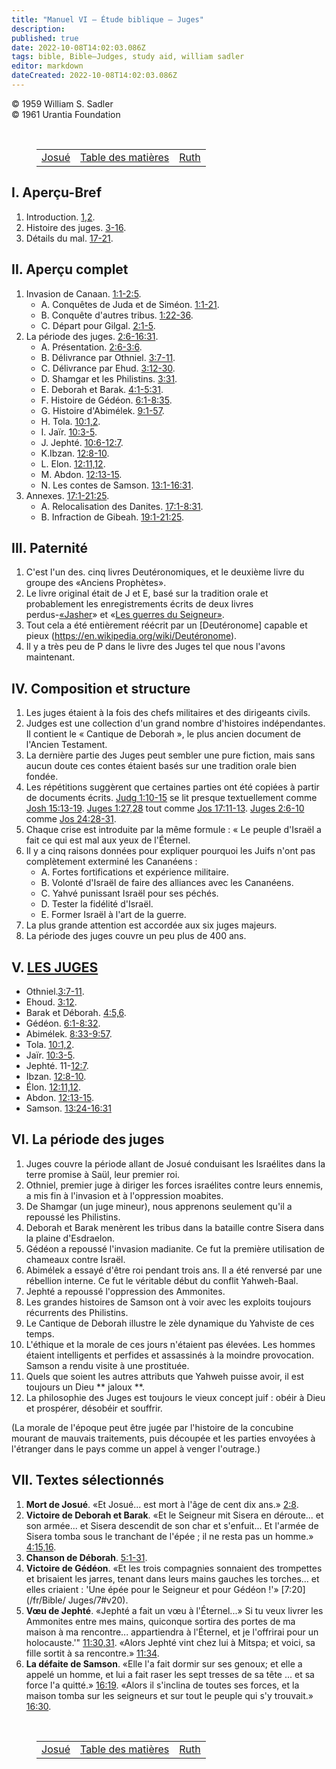 ```yaml
---
title: "Manuel VI — Étude biblique — Juges"
description: 
published: true
date: 2022-10-08T14:02:03.086Z
tags: bible, Bible—Judges, study aid, william sadler
editor: markdown
dateCreated: 2022-10-08T14:02:03.086Z
---
```


<p class="v-card v-sheet theme--light grey lighten-3 px-2">© 1959 William S. Sadler<br>© 1961 Urantia Foundation</p>

<br>

<figure class="table chapter-navigator">
	<table>
		<tbody>
		<tr>
			<td><a href="/fr/article/William_S_Sadler/Workbook_6_Bible_Study/Study_1_6_Joshua">Josué</a></td>
			<td><a href="/fr/article/William_S_Sadler/Workbook_6_Bible_Study/Index">Table des matières</a></td>
			<td><a href="/fr/article/William_S_Sadler/Workbook_6_Bible_Study/Study_1_8_Ruth">Ruth</a></td>
		</tr>
		</tbody>
	</table>
</figure>


## I. Aperçu-Bref

1. Introduction. [1,2](/fr/Bible/Judges/1).
2. Histoire des juges. [3-16](/fr/Bible/Judges/3).
3. Détails du mal. [17-21](/fr/Bible/Judges/17).

## II. Aperçu complet

1. Invasion de Canaan. [1:1-2:5](/fr/Bible/Judges/1#v1).
	- A. Conquêtes de Juda et de Siméon. [1:1-21](/fr/Bible/Judges/1#v1).
	- B. Conquête d'autres tribus. [1:22-36](/fr/Bible/Judges/1#v22).
	- C. Départ pour Gilgal. [2:1-5](/fr/Bible/Judges/2#v1).
2. La période des juges. [2:6-16:31](/fr/Bible/Judges/2#v6).
	- A. Présentation. [2:6-3:6](/fr/Bible/Judges/2#v6).
	- B. Délivrance par Othniel. [3:7-11](/fr/Bible/Judges/3#v7).
	- C. Délivrance par Ehud. [3:12-30](/fr/Bible/Judges/3#v12).
	- D. Shamgar et les Philistins. [3:31](/fr/Bible/Judges/3#v31).
	- E. Deborah et Barak. [4:1-5:31](/fr/Bible/Judges/4#v1).
	- F. Histoire de Gédéon. [6:1-8:35](/fr/Bible/Judges/6#v1).
	- G. Histoire d'Abimélek. [9:1-57](/fr/Bible/Judges/9#v1).
	- H. Tola. [10:1,2](/fr/Bible/Judges/10#v1).
	- I. Jaïr. [10:3-5](/fr/Bible/Judges/10#v3).
	- J. Jephté. [10:6-12:7](/fr/Bible/Judges/10#v6).
	- K.Ibzan. [12:8-10](/fr/Bible/Judges/12#v8).
	- L. Elon. [12:11,12](/fr/Bible/Judges/12#v11).
	- M. Abdon. [12:13-15](/fr/Bible/Judges/12#v13).
	- N. Les contes de Samson. [13:1-16:31](/fr/Bible/Judges/13#v1).
3. Annexes. [17:1-21:25](/fr/Bible/Judges/17#v1).
	- A. Relocalisation des Danites. [17:1-8:31](/fr/Bible/Judges/17#v1).
	- B. Infraction de Gibeah. [19:1-21:25](/fr/Bible/Judges/19#v1).

## III. Paternité

1. C'est l'un des. cinq livres Deutéronomiques, et le deuxième livre du groupe des «Anciens Prophètes».
2. Le livre original était de J et E, basé sur la tradition orale et probablement les enregistrements écrits de deux livres perdus-[«Jasher](https://en.wikipedia.org/wiki/Book_of_Jasher_%28Biblical_references%29)» et «[Les guerres du Seigneur»](https://en.wikipedia.org/wiki/Book_of_the_Wars_of_the_Lord).
3. Tout cela a été entièrement réécrit par un [Deutéronome] capable et pieux (https://en.wikipedia.org/wiki/Deutéronome).
4. Il y a très peu de P dans le livre des Juges tel que nous l'avons maintenant.

## IV. Composition et structure

1. Les juges étaient à la fois des chefs militaires et des dirigeants civils.
2. Judges est une collection d'un grand nombre d'histoires indépendantes. Il contient le « Cantique de Deborah », le plus ancien document de l'Ancien Testament.
3. La dernière partie des Juges peut sembler une pure fiction, mais sans aucun doute ces contes étaient basés sur une tradition orale bien fondée.
4. Les répétitions suggèrent que certaines parties ont été copiées à partir de documents écrits. [Judg 1:10-15](/fr/Bible/Judges/1#v10) se lit presque textuellement comme [Josh 15:13-19](/fr/Bible/Joshua/15#v13). [Juges 1:27,28](/fr/Bible/Judges/1#v27) tout comme [Jos 17:11-13](/fr/Bible/Joshua/17#v11). [Juges 2:6-10](/fr/Bible/Judges/2#v6) comme [Jos 24:28-31](/fr/Bible/Joshua/24#v28).
5. Chaque crise est introduite par la même formule : « Le peuple d'Israël a fait ce qui est mal aux yeux de l'Éternel.
6. Il y a cinq raisons données pour expliquer pourquoi les Juifs n'ont pas complètement exterminé les Cananéens :
	- A. Fortes fortifications et expérience militaire.
	- B. Volonté d'Israël de faire des alliances avec les Cananéens.
	- C. Yahvé punissant Israël pour ses péchés.
	- D. Tester la fidélité d'Israël.
	- E. Former Israël à l'art de la guerre.
7. La plus grande attention est accordée aux six juges majeurs.
8. La période des juges couvre un peu plus de 400 ans.

## V. [LES JUGES](/fr/Bible/Judges/3)

- Othniel.[3:7-11](/fr/Bible/Judges/3#v7).
- Ehoud. [3:12](/fr/Bible/Judges/3#v12).
- Barak et Déborah. [4:5,6](/fr/Bible/Judges/4#v5).
- Gédéon. [6:1-8:32](/fr/Bible/Judges/6#v1).
- Abimélek. [8:33-9:57](/fr/Bible/Judges/8#v33).
- Tola. [10:1,2](/fr/Bible/Judges/10#v1).
- Jaïr. [10:3-5](/fr/Bible/Judges/10#v3).
- Jephté. 11-[12:7](/fr/Bible/Judges/12#v7).
- Ibzan. [12:8-10](/fr/Bible/Judges/12#v8).
- Élon. [12:11,12](/fr/Bible/Judges/12#v11).
- Abdon. [12:13-15](/fr/Bible/Judges/12#v13).
- Samson. [13:24-16:31](/fr/Bible/Judges/13#v24)

## VI. La période des juges

1. Juges couvre la période allant de Josué conduisant les Israélites dans la terre promise à Saül, leur premier roi.
2. Othniel, premier juge à diriger les forces israélites contre leurs ennemis, a mis fin à l'invasion et à l'oppression moabites.
3. De Shamgar (un juge mineur), nous apprenons seulement qu'il a repoussé les Philistins.
4. Deborah et Barak menèrent les tribus dans la bataille contre Sisera dans la plaine d'Esdraelon.
5. Gédéon a repoussé l'invasion madianite. Ce fut la première utilisation de chameaux contre Israël.
6. Abimélek a essayé d'être roi pendant trois ans. Il a été renversé par une rébellion interne. Ce fut le véritable début du conflit Yahweh-Baal.
7. Jephté a repoussé l'oppression des Ammonites.
8. Les grandes histoires de Samson ont à voir avec les exploits toujours récurrents des Philistins.
9. Le Cantique de Deborah illustre le zèle dynamique du Yahviste de ces temps.
10. L'éthique et la morale de ces jours n'étaient pas élevées. Les hommes étaient intelligents et perfides et assassinés à la moindre provocation. Samson a rendu visite à une prostituée.
11. Quels que soient les autres attributs que Yahweh puisse avoir, il est toujours un Dieu ** jaloux **.
12. La philosophie des Juges est toujours le vieux concept juif : obéir à Dieu et prospérer, désobéir et souffrir.

(La morale de l'époque peut être jugée par l'histoire de la concubine mourant de mauvais traitements, puis découpée et les parties envoyées à l'étranger dans le pays comme un appel à venger l'outrage.)

## VII. Textes sélectionnés

1. **Mort de Josué**. «Et Josué... est mort à l'âge de cent dix ans.» [2:8](/fr/Bible/Judges/2#v8).
2. **Victoire de Deborah et Barak**. «Et le Seigneur mit Sisera en déroute... et son armée... et Sisera descendit de son char et s'enfuit... Et l'armée de Sisera tomba sous le tranchant de l'épée ; il ne resta pas un homme.» [4:15,16](/fr/Bible/Judges/4#v15).
3. **Chanson de Déborah**. [5:1-31](/fr/Bible/Judges/5#v1).
4. **Victoire de Gédéon**. «Et les trois compagnies sonnaient des trompettes et brisaient les jarres, tenant dans leurs mains gauches les torches... et elles criaient : 'Une épée pour le Seigneur et pour Gédéon !'» [7:20](/fr/Bible/ Juges/7#v20).
5. **Vœu de Jephté**. «Jephté a fait un vœu à l'Éternel...» Si tu veux livrer les Ammonites entre mes mains, quiconque sortira des portes de ma maison à ma rencontre... appartiendra à l'Éternel, et je l'offrirai pour un holocauste.'" [11:30,31](/fr/Bible/Judges/11#v30).
	«Alors Jephté vint chez lui à Mitspa; et voici, sa fille sortit à sa rencontre.» [11:34](/fr/Bible/Judges/11#v34).
6. **La défaite de Samson**. «Elle l'a fait dormir sur ses genoux; et elle a appelé un homme, et lui a fait raser les sept tresses de sa tête ... et sa force l'a quitté.» [16:19](/fr/Bible/Judges/16#v19).
	«Alors il s'inclina de toutes ses forces, et la maison tomba sur les seigneurs et sur tout le peuple qui s'y trouvait.» [16:30](/fr/Bible/Judges/16#v30).


<br>

<figure class="table chapter-navigator">
	<table>
		<tbody>
		<tr>
			<td><a href="/fr/article/William_S_Sadler/Workbook_6_Bible_Study/Study_1_6_Joshua">Josué</a></td>
			<td><a href="/fr/article/William_S_Sadler/Workbook_6_Bible_Study/Index">Table des matières</a></td>
			<td><a href="/fr/article/William_S_Sadler/Workbook_6_Bible_Study/Study_1_8_Ruth">Ruth</a></td>
		</tr>
		</tbody>
	</table>
</figure>